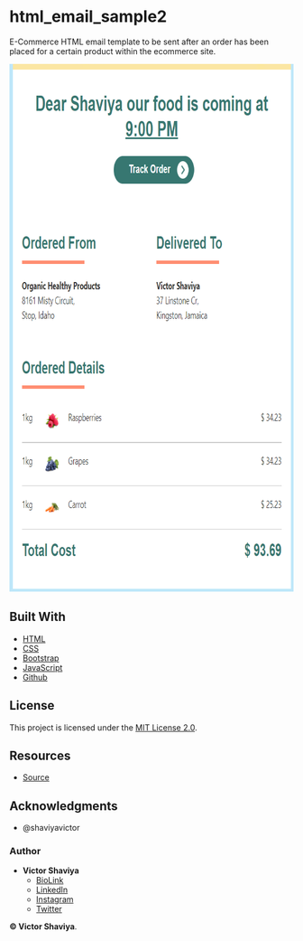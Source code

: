 # html_email_sample2
E-Commerce HTML email template to be sent after an order has been placed for a certain product within the ecommerce site.

<img src="https://github.com/ShaviyaVictor/html_email_sample2/blob/main/assets/images/ecommerce_order_html_template.png?raw=true" width="766" height="934" alt="">             

## Built With

* [HTML](https://developer.mozilla.org/en-US/docs/Web/HTML)        
* [CSS](https://developer.mozilla.org/en-US/docs/Web/css)             
* [Bootstrap](https://getbootstrap.com/docs/5.2/getting-started/introduction/)         
* [JavaScript](https://developer.mozilla.org/en-US/docs/Web/JavaScript)              
* [Github](https://github.com/ShaviyaVictor/shaviya)

## License

This project is licensed under the [MIT License 2.0](https://github.com/ShaviyaVictor/html_email_sample2/blob/main/LICENSE).           

## Resources
- [Source](https://my.stripo.email/cabinet/#/template-editor/?emailId=4321464&projectId=727474&templateId=1534765&type=PUBLIC_TEMPLATE&copyCount=1&templateProjectId=469569)         


## Acknowledgments

* @shaviyavictor

### Author

* **Victor Shaviya**        
  - [BioLink](https://bio.link/shaviya)       
  - [LinkedIn](https://www.linkedin.com/in/ShaviyaVictor/)          
  - [Instagram](https://www.instagram.com/shaviyavictor/)        
  - [Twitter](https://twitter.com/ShaviyaVictor)        
  
  
**© Victor Shaviya**.